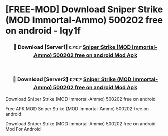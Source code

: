 # [FREE-MOD] Download Sniper Strike (MOD Immortal-Ammo) 500202 free on android - lqy1f


<div align="center">
<h3>🔴 Download [Server1] 👉👉 <a href="https://apk-comot.site?title=Sniper_Strike_(MOD_Immortal-Ammo)_500202_free_on_android">Sniper Strike (MOD Immortal-Ammo) 500202 free on android Mod Apk</a></h3><br>

<h3>🔴 Download [Server2] 👉👉 <a href="https://apk-comot.site?title=Sniper_Strike_(MOD_Immortal-Ammo)_500202_free_on_android">Sniper Strike (MOD Immortal-Ammo) 500202 free on android Mod Apk</a></h3>
</div>



Download Sniper Strike (MOD Immortal-Ammo) 500202 free on android 

Free APK MOD Sniper Strike (MOD Immortal-Ammo) 500202 free on android 

Download Sniper Strike (MOD Immortal-Ammo) 500202 free on android Mod For Android
